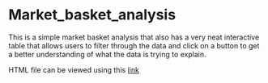 # Market_basket_analysis

This is a simple market basket analysis that also has a very neat interactive table that allows users to filter through the data and click on a button to get a better understanding of what the data is trying to explain.

HTML file can be viewed using this [link](https://owen-j-looney.github.io/Market_basket_analysis/)
